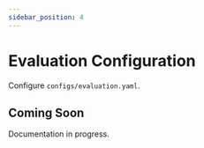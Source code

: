```yaml
---
sidebar_position: 4
---
```


# Evaluation Configuration

Configure `configs/evaluation.yaml`.

## Coming Soon

Documentation in progress.
